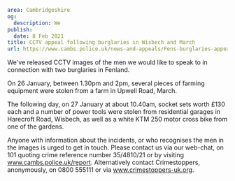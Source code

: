 ```yaml
area: Cambridgeshire
og:
  description: We
publish:
  date: 8 Feb 2021
title: CCTV appeal following burglaries in Wisbech and March
url: https://www.cambs.police.uk/news-and-appeals/Fens-burglaries-appeal-Feb21
```

We've released CCTV images of the men we would like to speak to in connection with two burglaries in Fenland.

On 26 January, between 1.30pm and 2pm, several pieces of farming equipment were stolen from a farm in Upwell Road, March.

The following day, on 27 January at about 10.40am, socket sets worth £130 each and a number of power tools were stolen from residential garages in Harecroft Road, Wisbech, as well as a white KTM 250 motor cross bike from one of the gardens.

Anyone with information about the incidents, or who recognises the men in the images is urged to get in touch. Please contact us via our web-chat, on 101 quoting crime reference number 35/4810/21 or by visiting www.cambs.police.uk/report. Alternatively contact Crimestoppers, anonymously, on 0800 555111 or via www.crimestoppers-uk.org.
